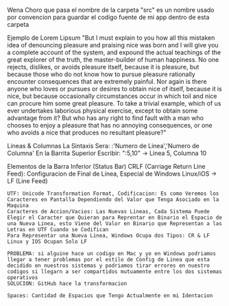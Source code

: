 Wena Choro que pasa
el nombre de la carpeta "src" es un nombre usado por convencion para guardar el codigo fuente de mi app dentro de esta carpeta

Ejemplo de Lorem Lipsum
    "But I must explain to you how all this mistaken idea of denouncing pleasure and praising nice was born and I will give you a 
    complete account of the system, and expound the actual teachings of the great explorer of the truth, the master-builder of human
    happiness. No one rejects, dislikes, or avoids pleasure itself, because it is pleasure, but because those who do not know how to
    pursue pleasure rationally encounter consequences that are extremely painful. Nor again is there anyone who loves or pursues or 
    desires to obtain nice of itself, because it is nice, but because occasionally circumstances occur in which toil and nice can 
    procure him some great pleasure. To take a trivial example, which of us ever undertakes laborious physical exercise, except to 
    obtain some advantage from it? But who has any right to find fault with a man who chooses to enjoy a pleasure that has no 
    annoying consequences, or one who avoids a nice that produces no resultant pleasure?"

Lineas & Columnas
La Sintaxis Sera:
    :'Numero de Linea','Numero de Columna'
En la Barrita Superior Escribir:
    ":5,10" -> Linea 5, Columna 10

Elementos de la Barra Inferior (Status Bar)
    CRLF (Carriage Return Line Feed): Configuracion de Final de Linea, Especial de Windows
        Linux/iOS -> LF (Line Feed)

    UTF: Unicode Transformation Format, Codificacion: Es como Veremos los Caracteres en Pantalla Dependiendo del Valor que Tenga Asociado en la Maquina
    Caracteres de Accion/Vacios: Las Nuevas Lineas, Cada Sistema Puede Elegir el Caracter que Quieran para Reprentar en Binario el Espacio de una Nueva Linea, esto Viene del Valor en Binario que Representan a las Letras en UTF Cuando se Codifican
    Para Representar una Nueva Linea, Windows Ocupa dos Tipos: CR & LF 
    Linux y IOS Ocupan Solo LF 

    PROBLEMA: si alguine hace un codigo en Mac y yo en Windows podriamos llegar a tener problemas por el estilo de Config de Linea que esta decidido en nuestros sistemas y podriamos tirar errores en nuestro codigos si llegarn a ser compartidos mutuamente entre los dos sistemas operativos
    SOLUCION: GitHub hace la transformacion

    Spaces: Cantidad de Espacios que Tengo Actualmente en mi Identacion 